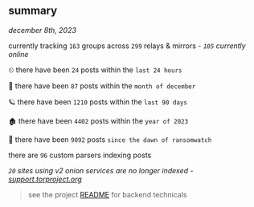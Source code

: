 
## summary
_december 8th, 2023_

currently tracking `163` groups across `299` relays & mirrors - _`105` currently online_

⏲ there have been `24` posts within the `last 24 hours`

🦈 there have been `87` posts within the `month of december`

🪐 there have been `1210` posts within the `last 90 days`

🏚 there have been `4402` posts within the `year of 2023`

🦕 there have been `9092` posts `since the dawn of ransomwatch`

there are `96` custom parsers indexing posts

_`20` sites using v2 onion services are no longer indexed - [support.torproject.org](https://support.torproject.org/onionservices/v2-deprecation/)_

> see the project [README](https://github.com/joshhighet/ransomwatch#ransomwatch--) for backend technicals
